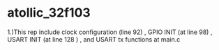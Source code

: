 # atollic_32f103
1.)This rep include clock configuration (line 92) , GPIO INIT (at line 98) , USART INIT (at line 128 ) , and USART tx functions at main.c
